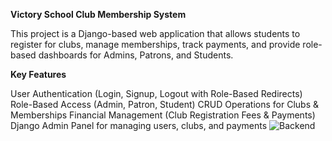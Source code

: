 **Victory School Club Membership System**

This project is a Django-based web application that allows students to register for clubs, manage memberships, track payments, and provide role-based dashboards for Admins, Patrons, and Students.

**Key Features**

User Authentication (Login, Signup, Logout with Role-Based Redirects)
Role-Based Access (Admin, Patron, Student)
CRUD Operations for Clubs & Memberships
Financial Management (Club Registration Fees & Payments)
Django Admin Panel for managing users, clubs, and payments
![Backend](https://github.com/user-attachments/assets/d5fd8a17-3731-465d-b788-72c0428baabb)
